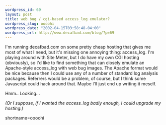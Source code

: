 ```yaml
--- 
wordpress_id: 69
layout: post
title: web bug / cgi-based access_log emulator?
wordpress_slug: oooohi
wordpress_date: "2002-04-15T03:58:48-04:00"
wordpress_url: http://www.decafbad.com/blog/?p=69
---
```

<p>I'm running decafbad.com on some pretty cheap hosting that gives me most of what I need, but it's missing one annoying thing:  access_log.  I'm playing around with Site Meter, but I do have my own CGI hosting (obviously), so I'd like to find something that can closely emulate an Apache-style access_log with web bug images.  The Apache format would be nice because then I could use any of a number of standard log analysis packages.  Referrers would be a problem, of course, but I think some Javascript could hack around that.  Maybe I'll just end up writing it meself. </p>
<p>Hmm..  Looking...</p>
<p><i>(Or I suppose, if I wanted the access_log badly enough, I could upgrade my hosting.)</i></p>
<!--more-->
shortname=oooohi
